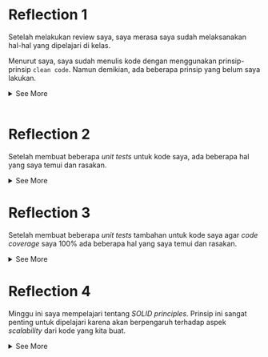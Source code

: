 # Reflection 1

Setelah melakukan review saya, saya merasa saya sudah melaksanakan hal-hal yang dipelajari di kelas.

Menurut saya, saya sudah menulis kode dengan menggunakan prinsip-prinsip `clean code`. Namun demikian, ada beberapa prinsip yang belum saya lakukan.

<details close>
<summary>See More</summary>

## Prinsip yang Sudah Diterapkan

Prinsip-prinsip clean code yang saya sudah terapkan adalah:

- Meaningful names
- Functions
- Objects and Data Structures

Menurut pendapat saya, fungsi yang telah saya buat ini memiliki ukuran yang cukup ideal. Fungsi yang telah saya buat dibuat dengan prinsip _Single Responsibility_, di mana setiap fungsi hanya melakukan satu tugas spesifik. Hal ini membantu dalam mempertahankan _readibility_ dan _code maintainability_. Selain itu, saya telah memberikan nama yang deskriptif untuk fungsi yang telah saya buat. Nama yang deskriptif ini memudahkan pemahaman tentang apa yang sebenarnya dilakukan oleh fungsi tersebut tanpa harus membaca detail implementasinya. Fungsi ini juga dirancang sedemikian rupa sehingga tidak memiliki _side effect_ bagi program secara keseluruhan. Hal tersebut berarti bahwa fungsi ini tidak mengubah status atau kondisi dari bagian lain dari program. Hal ini sangat penting dalam pemrograman fungsional dan membantu dalam meminimalkan bug dan kesalahan. Fungsi ini melakukan operasi _create_, _edit_, dan _delete_. Hal menarik yang telah saya buat adalah bahwa ketiga operasi ini dilakukan dalam _class_ yang sama, yang berarti bahwa mereka mungkin berinteraksi dengan data yang sama dan oleh karena itu harus ditangani dengan hati-hati.

Menurut saya, saya telah menerapkan prinsip `Object and Data Structures` dalam kode yang telah saya tulis. Saya telah membuat abstraksi dalam bentuk _interface_. Abstraksi ini memungkinkan kita untuk menyembunyikan detail implementasi yang kompleks dan hanya mengekspos metode dan properti yang diperlukan. Ini membantu dalam mempertahankan modularitas dan fleksibilitas kode. Selanjutnya, saya menggunakan atribut yang disimpan secara `private` dalam _class_ yang ada. Untuk mengakses atau memodifikasi atribut `private` ini, saya menggunakan metode _setter_ dan _getter_. Metode _setter_ dan _getter_ ini bertindak sebagai antarmuka untuk atribut `private`, memungkinkan kita untuk mengontrol bagaimana atribut ini diakses dan dimodifikasi.

## Prinsip yang Belum Diterapkan

Berikut adalah prinsip _clean code_ yang belum saya terapkan.

- Comments
- Error Handling

Sampai sekarang, saya belum menuliskan komentar apapun pada kode saya. Hal ini karena saya rasa kode saya sudah cukup _concise_. Menurut saya, karena kode saya belum panjang dan masih sangat mudah dilakukan _tracing_ dan karena saya menggunakan nama yang jelas, comments tidak perlu dilakukan. Jika kedepannya _comments_ perlu dilakukan karena kompleksitas kode bertambah, saya akan menambahkannya. Selain itu, _error handling_ belum saya lakukan. Hal ini karena menurut saya _error handling_ belum diperlukan. Hal ini dikarenakan kode saya pada bagian _create_, _edit_, dan _delete_ seharusnya tidak memunculkan error. Walaupun di bagian _findById_ dan _update_ kemungkinan terjadi error karena mengembalikan _null_, tetapi karena kita mengirimkan _id_ yang pasti ada, seharusnya method _findById_ dan _update_ tidak akan pernah mengembalikan _null_. Jika ada kemungkinan bahwa kedua fungsi tersebut mengembalikan null, saya mungkin akan mencoba _throw_, _try_, dan _catch_.

</details>

<br>

# Reflection 2

Setelah membuat beberapa _unit tests_ untuk kode saya, ada beberapa hal yang saya temui dan rasakan.

<details close>
<summary>See More</summary>

Saya merasa cukup yakin dengan code saya. Saya telah mengetesnya sebagai user maupun sebagai _programmer_ yang _iseng_. Saya mencoba untuk memasukkan _quantity_ yang negatif maupun yang tidak bersifat _integer_. Karena program saya belum _meng-handle_ kasus tersebut, maka saya juga sekalian mengurusnya ketika mengurus _unit test_. Saya mengurusnya dengan cara _throw exception_ di dalam program agar program benar-benar jelas mengalami masalah apa.

Menurut saya, tidak ada angka yang pasti untuk jumlah _unit test_ pada sebuah _class_. Walaupun demikian, menurut saya ada baiknya jika jumlah _unit test_ dan fungsi yang ada pada di sebuah kelas mirip jumlahnya, ataupun _unit test_-nya dibuat lebih banyak. Hal ini untuk memastikan program yang telah dibuat sudah _robust_. Dengan memastikan program yang telah dibuat adalah program yang _robust_, kita bisa lebih percaya dengan program kita. Hal ini oleh karena program kita sebenarnya "diawasi" dengan _unit test_ yang telah kita buat, yang harapannya jika ada perubahan di masa mendatang, perubahan yang kita buat tidak merusak program yang ada.

Jika sebuah kode punya 100% _code coverage_ menurut saya bug bisa saja tetap terjadi. Walaupun demikian, kemungkinannya kecil karena _unit test_ sudah mengecek banyak aspek dari kode. Intinya adalah tidak ada jaminan bahwa kode yang telah dibuat tidak memiliki _bug_ atau _error_. Hal ini dikarenakan _code coverage_ bukanlah sebuah adalah pennjamin bahwa kode yang telah dibuat bebas dari _bug_ atau _error_. Melainkan, _code coverage_ yang luas adalah penjamin bahwa kita sudah mencoba semaksimal mungkin untuk memastikan code kita sudah kita coba untuk buat sedemikian rupa sehingga tidak ada _bug_ atau _error_ yang dilewatkan.

Jika saya diminta untuk mengecek jumlah _item_ pada product list, saya rasa membuat kelas baru adalah hal yang _redundant_ untuk dilakukan. Menurut saya, kita bisa langsung membuat seperti yang saya buat, yaitu menekan tombol submit dan mengecek berapa item yang telah ada di tabel. Menurut saya dengan membuatnya seperti itu, kode akan tetap bersih dan mudah untuk di-trace karena tidak ada terlalu banyak hal yang perlu diuji. Dengan demikian, saya rasa mudah untuk kita kembali ke sebuah proyek dan mulai mengerjakannya. Menurut saya, semakin mudah untuk sebuah program menarik kita untuk mengerjakannya artinya kode tersebut sudah semakin baik dibuat karena sudah menarik kita untuk mengerjakannya.

Terakhir, saya ingin mengoreksi kode saya tentang membuat _unit test_ jika kita memaksa suatu atribut pada product untuk bernilai _null_. Saya mendesain program saya sedemikian rupa sehingga program saya melemparkan sebuah _exception_.

</details>

# Reflection 3

Setelah membuat beberapa _unit tests_ tambahan untuk kode saya agar _code coverage_ saya 100% ada beberapa hal yang saya temui dan rasakan.

<details close>
<summary>See More</summary>

Berpindah dari kode pada `src` dan `test` bukanlah hal yang mudah. Hal ini dikarenakan kita harus bisa melakukan _multitasking_. Saya adalah seseorang yang tidak cukup hebat dalam melakukan hal tersebut, jadi saya bukanlah seorang _expert_ dalam melakukan _unit test_. Selain itu, karena kita sedang bekerja dengan kesepakatan yang kita buat sendiri (misalnya _null_ jika tidak ditemukan) kita perlu mengingat itu ketika kita bekerja. Hal ini kadang menyulitkan kita untuk bekerja. Oleh karena itu, saya rasa mempelajari penulisan kode yang terstandarisasi merupakan hal yang sangat penting. Hal ini agar setidaknya, setiap _programmer_ yang bekerja setidaknnya memiliki standar ketika bekerja.

Menurut saya, CI/CD merupakan hal yang sangat penting untuk diimplementasikan para kode yang telah kita buat. Menurut saya, dengan membuat CI/CD, kedua hal ini bisa dilakukan secara otomatis setiap kita _mengupload_ file kita. Menurut saya, CI yang telah saya buat sudah benar. Tetapi jika boleh menambahkan komentar personal saya, menurut saya menarik bahwa kita melakukan CI pada semua branch dan pull request. Apakah hal ini bisa menjadi hal yang berbahaya bagi kode kita di masa yang akan mendatang? Kemudian mengenai CD, dengan menggunakan `koyeb` saya mendapatkan error `Too Many Requests`. Menurut saya, hal ini adalah karena keterbatasan dari Docker yang adalah sebuah container yang free, oleh karena itu saya dibatasi penggunaannya.calc

</details>

# Reflection 4

Minggu ini saya mempelajari tentang _SOLID principles_. Prinsip ini sangat penting untuk dipelajari karena akan berpengaruh terhadap aspek _scalability_ dari kode yang kita buat.

<details close>
<summary>See More</summary>

Ada 5 jenis prinsip dalam _SOLID principles_. Pertama ada SRP (Single Responsibility Principle). SRP berarti setiap kelas dipisahkan menurut apa yang dilakukannya. Hal ini adalah agar setiap class memiliki hanya satu hal saja yang dikerjakan. Hal ini sangat penting supaya 1 kelas tidak melakukan 2 hal yang berbeda agar kita mudah untuk mendeteksi jika ada sebuah masalah yang terjadi. Pada kasus kode saya, saya memisahkan `CarController` dengan `ProductController` supaya terjadi pemisahan antara tugas yang ada. Hal ini agar `Car` tidak tercampur dengan `Product`.

Selain itu saya juga melakukan konsep OCP, yaitu konsep _Open-Closed Principle_. Prinsip ini adalah prinsip yang kita gunakan agar ada bagian kode yang mudah untuk dilakukan ekstensi, tetapi tetap tertutup sehingga tidak mudah dimodifikasi. Hal ini adalah untuk mencegah terjadinya error. Pada kode saya, saya membuat sebuah class interface. Hal ini adalah agar saya memiliki panduan untuk method-method apa saja yang perlu saya buat dan method-method tersebut mudah untuk dilakukan ekstensi tetapi tidak mudah untuk dimodifikasi karena harus ada kelas interface yang perlu diubah juga. Hal ini diharapkan membuat saya lebih _mindful_ terhadap perubahan yang saya buat terhadap method saya.

Terakhir, saya mengimplementasikan DIP, yaitu _Dependency Inversion Principle_. Disini, saya melakukan abstraksi supaya modul yang _high level_ tidak bergantung kepada yang _low level_. Contoh penerapannya bisa dilihat dari `CarController` yang menggunakan service dari `CarService` dan bukan `CarServiceImpl`. Hal ini supaya saya menggunakan service dari sebuah interface. Dengan menggunakan interface, kita sudah menerapkan penggunaan abstraksi yang telah kita buat pada Controller.

Prinsip-prinsip diatas telah membantu saya agar kode yang saya buat lebih _fool proof_. Hal ini agar kode mudah dipahami (dapat dipahami dengan waktu yang cepat) dan kode yang saya buat aksesibel untuk _programmer_ pada segala jenis keahlian. Hal ini kemudian harapannya dapat meningkatkan perkembangan kode yang saya buat agar bisa dikembangkan oleh _programmer_ lain. Selain kolaborasi, kode yang kita buat ini akan lebih mudah dikelola dan hal ini membuat _scalability_ dari program kita yang baik.

Jika tidak menerapkan SOLID, kode yang dibuat bisa saja sulit untuk dimengerti orang lain. Hal ini tentu menghambat perkembangan kode yang telah dibuat dan kode yang kita buat malah menjadi redundant dan tidak akan digunakan kembali. Padahal harapannnya adalah kode yang kita buat akan tetap dipakai untuk kemudian hari. Tetapi karena sulit dimengerti dan sulit untuk dikembangkan, kode-kode yang ada malah perlu waktu untuk ditulis kembali agar menjadi sebuah kode yang mudah dipahami. Hal ini tentunya memakan sumber daya yang seharusnya bisa digunakan untuk hal-hal lain yang lebih penting.

</details>
